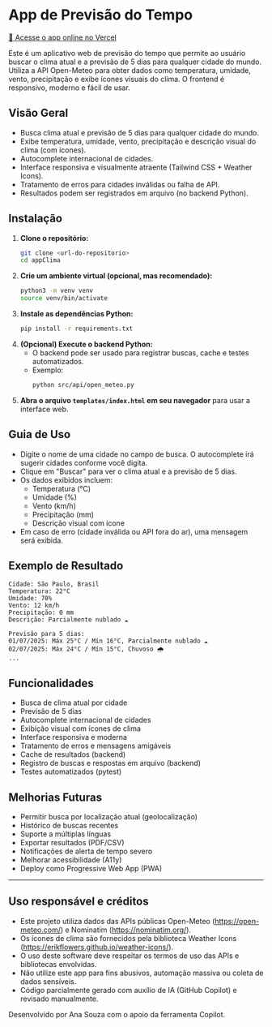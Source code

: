 # App de Previsão do Tempo

[🔗 Acesse o app online no Vercel](https://app-clima-k7vi.vercel.app/)

Este é um aplicativo web de previsão do tempo que permite ao usuário buscar o clima atual e a previsão de 5 dias para qualquer cidade do mundo. Utiliza a API Open-Meteo para obter dados como temperatura, umidade, vento, precipitação e exibe ícones visuais do clima. O frontend é responsivo, moderno e fácil de usar.

## Visão Geral
- Busca clima atual e previsão de 5 dias para qualquer cidade do mundo.
- Exibe temperatura, umidade, vento, precipitação e descrição visual do clima (com ícones).
- Autocomplete internacional de cidades.
- Interface responsiva e visualmente atraente (Tailwind CSS + Weather Icons).
- Tratamento de erros para cidades inválidas ou falha de API.
- Resultados podem ser registrados em arquivo (no backend Python).

## Instalação
1. **Clone o repositório:**
   ```bash
   git clone <url-do-repositorio>
   cd appClima
   ```
2. **Crie um ambiente virtual (opcional, mas recomendado):**
   ```bash
   python3 -m venv venv
   source venv/bin/activate
   ```
3. **Instale as dependências Python:**
   ```bash
   pip install -r requirements.txt
   ```
4. **(Opcional) Execute o backend Python:**
   - O backend pode ser usado para registrar buscas, cache e testes automatizados.
   - Exemplo:
     ```bash
     python src/api/open_meteo.py
     ```
5. **Abra o arquivo `templates/index.html` em seu navegador** para usar a interface web.

## Guia de Uso
- Digite o nome de uma cidade no campo de busca. O autocomplete irá sugerir cidades conforme você digita.
- Clique em "Buscar" para ver o clima atual e a previsão de 5 dias.
- Os dados exibidos incluem:
  - Temperatura (°C)
  - Umidade (%)
  - Vento (km/h)
  - Precipitação (mm)
  - Descrição visual com ícone
- Em caso de erro (cidade inválida ou API fora do ar), uma mensagem será exibida.

## Exemplo de Resultado
```
Cidade: São Paulo, Brasil
Temperatura: 22°C
Umidade: 70%
Vento: 12 km/h
Precipitação: 0 mm
Descrição: Parcialmente nublado ☁️

Previsão para 5 dias:
01/07/2025: Máx 25°C / Mín 16°C, Parcialmente nublado ☁️
02/07/2025: Máx 24°C / Mín 15°C, Chuvoso 🌧️
...
```

## Funcionalidades
- Busca de clima atual por cidade
- Previsão de 5 dias
- Autocomplete internacional de cidades
- Exibição visual com ícones de clima
- Interface responsiva e moderna
- Tratamento de erros e mensagens amigáveis
- Cache de resultados (backend)
- Registro de buscas e respostas em arquivo (backend)
- Testes automatizados (pytest)

## Melhorias Futuras
- Permitir busca por localização atual (geolocalização)
- Histórico de buscas recentes
- Suporte a múltiplas línguas
- Exportar resultados (PDF/CSV)
- Notificações de alerta de tempo severo
- Melhorar acessibilidade (A11y)
- Deploy como Progressive Web App (PWA)

---

## Uso responsável e créditos
- Este projeto utiliza dados das APIs públicas Open-Meteo (https://open-meteo.com/) e Nominatim (https://nominatim.org/).
- Os ícones de clima são fornecidos pela biblioteca Weather Icons (https://erikflowers.github.io/weather-icons/).
- O uso deste software deve respeitar os termos de uso das APIs e bibliotecas envolvidas.
- Não utilize este app para fins abusivos, automação massiva ou coleta de dados sensíveis.
- Código parcialmente gerado com auxílio de IA (GitHub Copilot) e revisado manualmente.

Desenvolvido por Ana Souza com o apoio da ferramenta Copilot.
